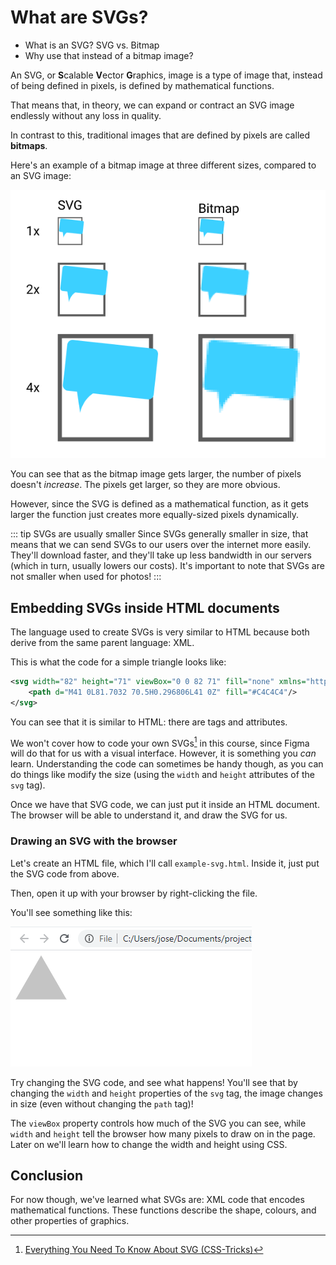 # What are SVGs?

- What is an SVG? SVG vs. Bitmap
- Why use that instead of a bitmap image?

An SVG, or **S**calable **V**ector **G**raphics, image is a type of image that, instead of being defined in pixels, is defined by mathematical functions.

That means that, in theory, we can expand or contract an SVG image endlessly without any loss in quality.

In contrast to this, traditional images that are defined by pixels are called **bitmaps**.

Here's an example of a bitmap image at three different sizes, compared to an SVG image:

![Example of scaling SVG and PNG](./assets/scaling-images.png)

You can see that as the bitmap image gets larger, the number of pixels doesn't _increase_. The pixels get larger, so they are more obvious.

However, since the SVG is defined as a mathematical function, as it gets larger the function just creates more equally-sized pixels dynamically.

::: tip SVGs are usually smaller
Since SVGs generally smaller in size, that means that we can send SVGs to our users over the internet more easily. They'll download faster, and they'll take up less bandwidth in our servers (which in turn, usually lowers our costs). It's important to note that SVGs are not smaller when used for photos!
:::

## Embedding SVGs inside HTML documents

The language used to create SVGs is very similar to HTML because both derive from the same parent language: XML.

This is what the code for a simple triangle looks like:

```xml
<svg width="82" height="71" viewBox="0 0 82 71" fill="none" xmlns="http://www.w3.org/2000/svg">
    <path d="M41 0L81.7032 70.5H0.296806L41 0Z" fill="#C4C4C4"/>
</svg>
```

You can see that it is similar to HTML: there are tags and attributes.

We won't cover how to code your own SVGs[^code-own-svg] in this course, since Figma will do that for us with a visual interface. However, it is something you _can_ learn. Understanding the code can sometimes be handy though, as you can do things like modify the size (using the `width` and `height` attributes of the `svg` tag).

Once we have that SVG code, we can just put it inside an HTML document. The browser will be able to understand it, and draw the SVG for us.

### Drawing an SVG with the browser

Let's create an HTML file, which I'll call `example-svg.html`. Inside it, just put the SVG code from above.

Then, open it up with your browser by right-clicking the file.

You'll see something like this:

![Example HTML page with SVG content](./assets/example-svg.png)

Try changing the SVG code, and see what happens! You'll see that by changing the `width` and `height` properties of the `svg` tag, the image changes in size (even without changing the `path` tag)!

The `viewBox` property controls how much of the SVG you can see, while `width` and `height` tell the browser how many pixels to draw on in the page. Later on we'll learn how to change the width and height using CSS.

## Conclusion

For now though, we've learned what SVGs are: XML code that encodes mathematical functions. These functions describe the shape, colours, and other properties of graphics.

[^code-own-svg]: [Everything You Need To Know About SVG (CSS-Tricks)](https://css-tricks.com/lodge/svg/)